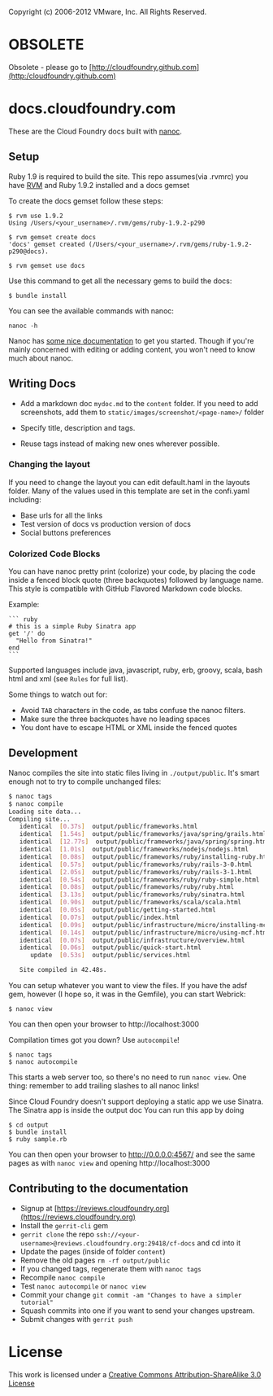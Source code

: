 Copyright (c) 2006-2012 VMware, Inc. All Rights Reserved.

# OBSOLETE

Obsolete - please go to [http://cloudfoundry.github.com](http:/cloudfoundry.github.com)

# docs.cloudfoundry.com

These are the Cloud Foundry docs built with [nanoc][nanoc].

## Setup

Ruby 1.9 is required to build the site. This repo assumes(via .rvmrc) you have
[RVM](https://rvm.beginrescueend.com/) and Ruby 1.9.2 installed and a docs gemset

To create the docs gemset follow these steps:

    $ rvm use 1.9.2
    Using /Users/<your_username>/.rvm/gems/ruby-1.9.2-p290

    $ rvm gemset create docs
    'docs' gemset created (/Users/<your_username>/.rvm/gems/ruby-1.9.2-p290@docs).

    $ rvm gemset use docs

Use this command to get all the necessary gems to build the docs:

    $ bundle install

You can see the available commands with nanoc:

    nanoc -h

Nanoc has [some nice documentation](http://nanoc.stoneship.org/docs/3-getting-started/)
to get you started.  Though if you're mainly concerned with editing or
 adding content, you won't need to know much about nanoc.

[nanoc]: http://nanoc.stoneship.org/


## Writing Docs
* Add a markdown doc `mydoc.md` to the `content` folder. If you need to add screenshots, add
them to `static/images/screenshot/<page-name>/` folder

* Specify title, description and tags.
* Reuse tags instead of making new ones wherever possible.

### Changing the layout
If you need to change the layout you can edit default.haml in the layouts folder.
Many of the values used in this template are set in the confi.yaml including:

* Base urls for all the links
* Test version of docs vs production version of docs
* Social buttons preferences

### Colorized Code Blocks

You can have nanoc pretty print (colorize) your code, by placing the code
inside a fenced block quote (three backquotes) followed by language name.
This style is compatible with GitHub Flavored Markdown code blocks.

Example:

    ``` ruby
    # this is a simple Ruby Sinatra app
    get '/' do
      "Hello from Sinatra!"
    end
    ```

Supported languages include java, javascript, ruby, erb, groovy, scala, bash
html and xml (see `Rules` for full list).

Some things to watch out for:

+ Avoid `TAB` characters in the code, as tabs confuse the nanoc filters.
+ Make sure the three backquotes have no leading spaces
+ You dont have to escape HTML or XML inside the fenced quotes

## Development

Nanoc compiles the site into static files living in `./output/public`.  It's
smart enough not to try to compile unchanged files:

```bash
$ nanoc tags
$ nanoc compile
Loading site data...
Compiling site...
   identical  [0.37s]  output/public/frameworks.html
   identical  [1.54s]  output/public/frameworks/java/spring/grails.html
   identical  [12.77s]  output/public/frameworks/java/spring/spring.html
   identical  [1.01s]  output/public/frameworks/nodejs/nodejs.html
   identical  [0.08s]  output/public/frameworks/ruby/installing-ruby.html
   identical  [0.57s]  output/public/frameworks/ruby/rails-3-0.html
   identical  [2.05s]  output/public/frameworks/ruby/rails-3-1.html
   identical  [0.54s]  output/public/frameworks/ruby/ruby-simple.html
   identical  [0.08s]  output/public/frameworks/ruby/ruby.html
   identical  [3.13s]  output/public/frameworks/ruby/sinatra.html
   identical  [0.90s]  output/public/frameworks/scala/scala.html
   identical  [0.05s]  output/public/getting-started.html
   identical  [0.07s]  output/public/index.html
   identical  [0.09s]  output/public/infrastructure/micro/installing-mcf.html
   identical  [0.14s]  output/public/infrastructure/micro/using-mcf.html
   identical  [0.07s]  output/public/infrastructure/overview.html
   identical  [0.06s]  output/public/quick-start.html
      update  [0.53s]  output/public/services.html

   Site compiled in 42.48s.
```

You can setup whatever you want to view the files.  If you have the adsf
gem, however (I hope so, it was in the Gemfile), you can start Webrick:

    $ nanoc view

You can then open your browser to http://localhost:3000

Compilation times got you down?  Use `autocompile`!

    $ nanoc tags
    $ nanoc autocompile

This starts a web server too, so there's no need to run `nanoc view`.
One thing: remember to add trailing slashes to all nanoc links!

Since Cloud Foundry doesn't support deploying a static app we use Sinatra. The Sinatra app is inside the output doc
You can run this app by doing

    $ cd output
    $ bundle install
    $ ruby sample.rb

You can then open your browser to http://0.0.0.0:4567/ and see the same pages
as with `nanoc view` and opening http://localhost:3000

## Contributing to the documentation

* Signup at [https://reviews.cloudfoundry.org](https://reviews.cloudfoundry.org)
* Install the `gerrit-cli` gem
* `gerrit clone` the repo `ssh://<your-username>@reviews.cloudfoundry.org:29418/cf-docs` and cd into it
* Update the pages (inside of folder `content`)
* Remove the old pages `rm -rf output/public`
* If you changed tags, regenerate them with `nanoc tags`
* Recompile `nanoc compile`
* Test  `nanoc autocompile` or `nanoc view`
* Commit your change `git commit -am "Changes to have a simpler tutorial"`
* Squash commits into one if you want to send your changes upstream.
* Submit changes with `gerrit push`

# License

This work is licensed under a [Creative Commons Attribution-ShareAlike 3.0 License](http://creativecommons.org/licenses/by-sa/3.0/)

